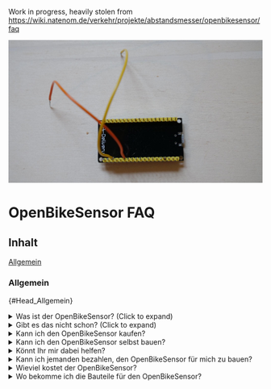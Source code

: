Work in progress, heavily stolen from https://wiki.natenom.de/verkehr/projekte/abstandsmesser/openbikesensor/faq

![Logo](./images/image1.jpg) 

# OpenBikeSensor FAQ

## Inhalt
[Allgemein](#Head_Allgemein)

### Allgemein
{#Head_Allgemein}
<details>
	<summary>Was ist der OpenBikeSensor? (Click to expand)</summary>
	Der OpenBikeSensor (ehemals RadmesserS) wird am Fahrrad befestigt und misst verschiedene Daten, wie z. B. den Abstand beim Überholtwerden, und speichert diese. Sowohl die Hardwarespezifikation als auch die verwendete Software sind frei verfügbar. Jeder Interessierte kann somit den OpenBikeSensor selbst bauen und nutzen.
</details>
<details>
	<summary>Gibt es das nicht schon? (Click to expand)</summary>
	Es gibt mehrere solcher Projekte; z. B. „Radmesser vom Tagesspiegel“, „Abstand messen“ aus Köln, FIXME, FIXME.
</details>
<details>
    <summary>Kann ich den OpenBikeSensor kaufen?</summary>
    Nein; ein Vertrieb ist nicht geplant. Du musst dir den OpenBikeSensor entweder selbst bauen oder jemanden dafür bezahlen, dass er ihn für dich baut.
</details>
<details>
	<summary>Kann ich den OpenBikeSensor selbst bauen?</summary>
Ja, wenn du die notwendigen technischen Fertigkeiten hast. Die Bauanleitung gibt es hier als PDF-Datei.
</details>
<details>
	<summary>Könnt Ihr mir dabei helfen?</summary>
Wir bekommen viele Anfragen, mit der Bitte, beim Bau des OpenBikeSensors zu unterstützen. Aktuell arbeiten nur wenige Menschen an dem Projekt OpenBikeSensor mit, ehrenamtlich und in ihrer Freizeit. Bitte habt Verständnis dafür, dass wir nur ausnahmsweise, wenn überhaupt, auf solche Anfragen eingehen können.
</details>
<details>
    <summary>Kann ich jemanden bezahlen, den OpenBikeSensor für mich zu bauen?</summary>
Ja; FIXME wer, vermittlung an Menschen, die das können?
</details>
<details>
    <summary>Wieviel kostet der OpenBikeSensor?</summary>
    30-40€ für die Bauteile, je nach Versandkosten.
    <5 € Material fürs Gehäuse
    + eventuelle Kosten fürs Druckenlassen des Gehäuses
    + eventuelle Kosten fürs Zusammenbauen lassen
</details>
<details>
    <summary>Wo bekomme ich die Bauteile für den OpenBikeSensor?</summary>
    Gehäuse drucken lassen in Makerspaces?
    FIXME
</details>


